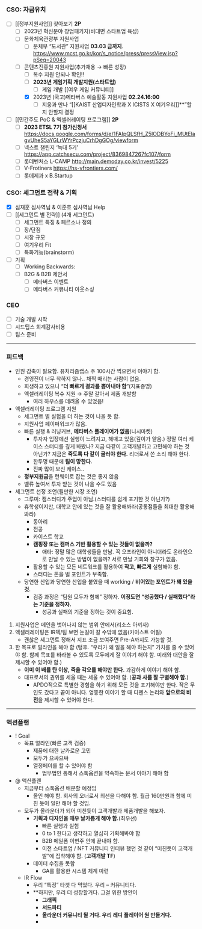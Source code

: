 ### CSO: 자금유치 
- [ ] [[정부지원사업]] 찾아보기 **2P**
	- [ ] 2023년 혁신분야 창업패키지(비대면 스타트업 육성)
	- [ ] 문화체육관광부 지원사업
		- [ ] 문체부 “도서관” 지원사업 **03.03 금까지**. https://www.mcst.go.kr/kor/s_notice/press/pressView.jsp?pSeq=20043
	- [ ] 콘텐츠진흥원 지원사업(추가채용 → 빠른 성장)
		- [ ] 복수 지원 안되나 확인!!
		- [ ] **2023년 게임기획 개발지원(스타트업)**
			- [ ] 게임 개발 [[여우 게임 커뮤니티]]
		- [x] 2023년 (국고)메타버스 예술활동 지원사업 **02.24.16:00**
			- [ ] 지웅과 만나 “[[KAIST 산업디자인학과 X ICISTS X 여기우리]]**”할지 안할지 결정
- [ ] [[민간주도 PoC & 엑셀러레이팅 프로그램]] **2P**
	- [ ] **2023 ETSL 7기 참가신청서** https://docs.google.com/forms/d/e/1FAIpQLSfH_Z5IODBYoFi_MUtElagvUheS5aYGLrWYrPczjuCrhDgGOg/viewform
	- [ ] 넥스트 챌린지 ‘늑대 5기’ https://app.catchsecu.com/project/8369847267fc107/form 
	- [ ] 롯데벤처스 L-CAMP http://main.demoday.co.kr/invest/5225
	- [ ] V-Frotiners https://hs-vfrontiers.com/
	- [ ] 롯데제과 x B.Startup
### CSO: 세그먼트 전략 & 기획
- [x] 심재훈 심사역님 & 이준호 심사역님 Help
- [ ] [[세그먼트 별 전략]] (4개 세그먼트)
	- [ ] 세그먼트 특징 & 페르소나 정의
	- [ ] 장/단점
	- [ ] 시장 규모
	- [ ] 여기우리 Fit
	- [ ] 특화기능(brainstorm)
- [ ] 기획
	- [ ] Working Backwards: 
	- [ ] B2G & B2B 제안서
		- [ ] 메타버스 이벤트
		- [ ] 메타버스 커뮤니티 아웃소싱

### CEO
- [ ] 기술 개발 시작
- [ ] 시드팁스 회계감사비용
- [ ] 팁스 준비
***
### 피드백 
- 인원 감축이 필요함. 퓨처리즘랩스 주 100시간 찍으면서 이야기 함.
	- 경영진이 너무 착하지 않나.. 채찍 때리는 사람이 없음.
	- 희생하고 있으니 “**더 빠르게 결과를 뽑아내야 함**”(지표증명)
	- 엑셀러레이팅 복수 지원 → 주말 갈아서 제품 개발함
		- 여러 하우스를 데려올 수 있었음!
- 엑셀러레이팅 프로그램 지원
	- 세그먼트 별 실험을 더 하는 것이 나을 듯 함.
	- 지원사업 페이퍼워크가 많음.
	- 빠른 실행 & 러닝커브, **메타버스 플레이어가 없음**(니시마켓)
		- 투자자 입장에선 실행이 느려지고, 해매고 있음(깊이가 얕음.) 정말 여러 케이스 스터디를 깊게 봐봤나? 지금 다같이 고객개발하고 고민해야 하는 것 아닌가? 지금은 **죽도록 다 같이 굴러야 한다.** 리더로서 쓴 소리 해야 한다.
		- 한두명 때문에 **팀이 망한다.**
		- 진짜 많이 보신 케이스.. 
	- **정부지원금**을 런웨이로 잡는 것은 좋지 않음
	- 벨류 높여서 투자 받는 것이 나을 수도 있음
- 세그먼트 선정 조언(될만한 시장 조언)
	- 그루미: 캠스터디가 주업이 아님.(스터디를 쉽게 포기한 것 아닌가?)
	- 휴학생이지만, 대학교 안에 있는 것을 잘 활용해봐라(공통점들을 최대한 활용해봐라)
		- 동아리
		- 전공
		- 카이스트 학교
		- **캠핑장 또는 캠퍼스 기반 활용할 수 있는 것들이 없을까?**
			- 애타: 정말 많은 대학생들을 만남. 꼭 오프라인이 아니더라도 온라인으로 만날 수 있는 방법이 없을까? 서로 만날 기회와 창구가 없음. 
		- 활용할 수 있는 모든 네트워크를 활용하여 **작고, 빠르게** 실험해야 함.
		- 스터디는 돈을 벌 포인트가 부족함. 
	- 당연한 산업과 당연한 산업을 붙였을 때 working / **비어있는 포인트가 꽤 있을 것**.
		- 검증 과정은 “팀원 모두가 함께” 정하자. **이정도면 “성공했다 / 실패했다”라는 기준을 정하자.**
			- 성공과 실패의 기준을 정하는 것이 중요함. 
1. 지원사업은 메인을 벗어나지 않는 범위 안에서(리소스 아끼자)
2. 엑셀러레이팅은 IR덱/팀 보면 눈길이 갈 수밖에 없음(카이스트 어필)
	- 괜찮은 세그먼트 정해서 지표 조금 보여주면 Pre-A까지도 가능할 것. 
3. 한 목표로 얼라인을 해야 함 (텅후. “우리가 왜 일을 해야 하는지” 가치를 줄 수 있어야 함. 함께 목표를 바라볼 수 있도록 모두에게 잘 이야기 해야 함. 미래와 대안을 잘 제시할 수 있어야 함.)
	- **이미 이 배를 탄 이상, 죽을 각오를 해야만 한다.** 과감하게 이야기 해야 함. 
	- 대표로서의 권위를 세울 때는 세울 수 있어야 함. (**공과 사를 잘 구별해야 함.**)
		- APDO적으로 특별한 경험을 하기 위해 모든 것을 포기해야만 한다. 작은 무인도 갔다고 끝이 아니다. 엉뚱한 이야기 할 때 디펜스 논리와 **앞으로의 비전**을 제시할 수 있어야 한다.
***
### 액션플랜
- ! Goal
	- 목표 얼라인(빠른 고객 검증)
		- 제품에 대한 날카로운 고민
		- 모두가 으쌰으쌰
		- 열정페이를 할 수 있어야 함
			- 법무법인 통해서 스톡옵션을 약속하는 문서 이야기 해야 함
- @ 액션플랜
	- 지금부터 스톡옵션 배분할 예정임
		- 올인 해야 함. 회사의 오너로서 최선을 다해야 함. 월급 160만원과 함께 미친 듯이 일만 해야 할 것임.
	- 모두가 올라운더가 되어 미친듯이 고객개발과 제품개발을 해보자.
		- **기획과 디자인을 매우 날카롭게 해야 함.**(최우선)
			- 빠른 실행과 실험
			- 0 to 1 한다고 생각하고 열심히 기획해봐야 함
			- B2B 메일폼 이번주 안에 끝내야 함.
			- 이전 스타트업 / NFT 커뮤니티 인터뷰 했던 것 같이 “미친듯이 고객개발”에 집착해야 함. (**고객개발 TF**)
		- 데이터 수집을 못함
			- GA를 활용한 시스템 체계 마련
	- IR Flow
		- 우리 “특정” 타겟 다 먹었다. 우리 – 커뮤니티다.
		- **하지만, 우리 더 성장할거다. 그걸 위한 방안이
			- **그래픽**
			- **서드파티**
			- **올라운더 커뮤니티 될 거다. 우리 레디 플레이어 원 만들거다.**
			- 